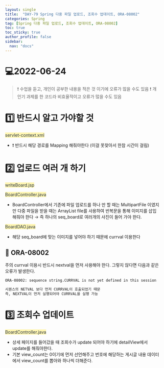 ```yaml
---
layout: single
title:  "DAY-79 Spring 다중 파일 업로드, 조회수 업데이트, ORA-08002"
categories: Spring
tag: [Spring 다중 파일 업로드, 조회수 업데이트, ORA-08002]
toc: true
toc_sticky: true
author_profile: false
sidebar:
  nav: "docs"
---
```


# 💻2022-06-24

<!--Quote-->
> ❗ 수업을 듣고, 개인이 공부한 내용을 적은 것 이기에 오류가 많을 수도 있음
> ❗ 개인기 과제를 한 코드라 비효율적이고 오류가 많을 수도 있음


# 1️⃣ 반드시 알고 가야할 것

<span style="color: #2D3748; background-color:#fff5b1;">servlet-context.xml</span>


<script src="https://gist.github.com/kimyeong96/a43e90bc27c4c9ff6064750bd960a5ba.js"></script>

- ❗ 반드시 해당 경로를 Mapping 해줘야한다 (이걸 못찾아서 한참 시간이 걸림)

# 2️⃣ 업로드 여러 개 하기

<span style="color: #2D3748; background-color:#fff5b1;">writeBoard.jsp</span>


<script src="https://gist.github.com/kimyeong96/8b84977e19875a265df2659784a41ad0.js"></script>

<span style="color: #2D3748; background-color:#fff5b1;">BoardController.java</span>


<script src="https://gist.github.com/kimyeong96/e311102055ab55871bfcc849ed4bd8d5.js"></script>

- BoardController에서 기존에 파일 업로드를 하나 만 할 때는 MultipartFile 이였지만 다중 파일을 받을 때는 ArrayList<MultipartFile> file를 사용하여 반복문을 통해 이미지를 삽입 해줘야 한다 → 즉 하나의 seq_board로 여러개의 사진이 들어 가야 한다.

<span style="color: #2D3748; background-color:#fff5b1;">BoardDAO.java</span>


<script src="https://gist.github.com/kimyeong96/fcc2da5e69fc7f4038e7f1bc0e041597.js"></script>

- 해당 seq_board에 맞는 이미지를 넣어야 하기 때문에 currval 이용한다

## 🧨 ORA-08002

주의 currval 이용시 반드시 nextval을 먼저 사용해야 한다. 그렇지 않다면 다음과 같은 오류가 발생한다.

```html
ORA-08002: sequence string.CURRVAL is not yet defined in this session

시퀀스의 NETVAL 보다 먼저 CURRVAL이 호출되었기 때문
즉, NEXTVAL이 먼저 실행되어야 CURRVAL을 실행 가능
```

# 3️⃣ 조회수 업데이트

<span style="color: #2D3748; background-color:#fff5b1;">BoardController.java</span>

<script src="https://gist.github.com/kimyeong96/38ec781a502282213b3d1fea45dc0707.js"></script>

- 상세 페이지를 들어갔을 때 조회수가 update 되어야 하기에 detailView에서 update를 해줘야한다.
- 기본 view_count는 0이기에 먼저 선언해주고 번호에 해당하는 게시글 내용 데이터에서 view_count를 뽑아와 하나씩 더해준다.